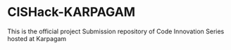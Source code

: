 # CISHack-KARPAGAM
This is the official project Submission repository of Code Innovation Series hosted at Karpagam
